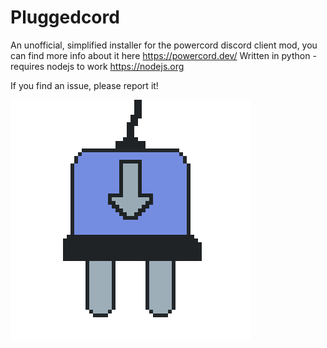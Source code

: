 # Pluggedcord

An unofficial, simplified installer for the powercord discord client mod, you can find more info about it here https://powercord.dev/
Written in python - requires nodejs to work https://nodejs.org

If you find an issue, please report it!

![Pluggedcord icon](https://github.com/teambundyUK/pluggedcord/blob/main/icon.png?raw=true)
